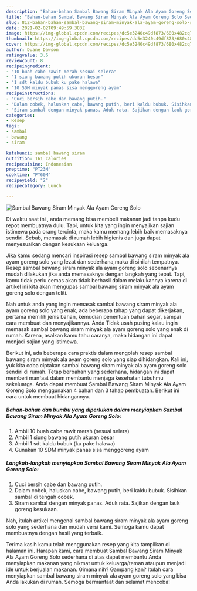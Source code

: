```yaml
---
description: "Bahan-bahan Sambal Bawang Siram Minyak Ala Ayam Goreng Solo Sederhana Untuk Jualan"
title: "Bahan-bahan Sambal Bawang Siram Minyak Ala Ayam Goreng Solo Sederhana Untuk Jualan"
slug: 812-bahan-bahan-sambal-bawang-siram-minyak-ala-ayam-goreng-solo-sederhana-untuk-jualan
date: 2021-02-02T09:49:59.383Z
image: https://img-global.cpcdn.com/recipes/dc5e3240c49df873/680x482cq70/sambal-bawang-siram-minyak-ala-ayam-goreng-solo-foto-resep-utama.jpg
thumbnail: https://img-global.cpcdn.com/recipes/dc5e3240c49df873/680x482cq70/sambal-bawang-siram-minyak-ala-ayam-goreng-solo-foto-resep-utama.jpg
cover: https://img-global.cpcdn.com/recipes/dc5e3240c49df873/680x482cq70/sambal-bawang-siram-minyak-ala-ayam-goreng-solo-foto-resep-utama.jpg
author: Duane Dawson
ratingvalue: 3.6
reviewcount: 8
recipeingredient:
- "10 buah cabe rawit merah sesuai selera"
- "1 siung bawang putih ukuran besar"
- "1 sdt kaldu bubuk ku pake halawa"
- "10 SDM minyak panas sisa menggoreng ayam"
recipeinstructions:
- "Cuci bersih cabe dan bawang putih."
- "Dalam cobek, haluskan cabe, bawang putih, beri kaldu bubuk. Sisihkan sambal di tengah cobek."
- "Siram sambal dengan minyak panas. Aduk rata. Sajikan dengan lauk goreng kesukaan."
categories:
- Resep
tags:
- sambal
- bawang
- siram

katakunci: sambal bawang siram 
nutrition: 161 calories
recipecuisine: Indonesian
preptime: "PT23M"
cooktime: "PT60M"
recipeyield: "2"
recipecategory: Lunch

---
```



![Sambal Bawang Siram Minyak Ala Ayam Goreng Solo](https://img-global.cpcdn.com/recipes/dc5e3240c49df873/680x482cq70/sambal-bawang-siram-minyak-ala-ayam-goreng-solo-foto-resep-utama.jpg)

Di waktu  saat ini , anda memang bisa membeli makanan jadi tanpa kudu repot membuatnya dulu. Tapi, untuk kita yang ingin menyajikan sajian istimewa pada orang tercinta, maka kamu memang lebih baik memasaknya sendiri. Sebab, memasak di rumah lebih higienis dan juga dapat menyesuaikan dengan kesukaan keluarga.

Jika kamu sedang mencari inspirasi resep sambal bawang siram minyak ala ayam goreng solo yang lezat dan sederhana,maka di sinilah tempatnya. Resep sambal bawang siram minyak ala ayam goreng solo  sebenarnya mudah dilakukan jika anda memasaknya dengan langkah yang tepat. Tapi, kamu tidak perlu cemas akan tidak berhasil dalam melakukannya 
karena di artikel ini kita akan mengupas sambal bawang siram minyak ala ayam goreng solo dengan teliti.  



Nah untuk anda yang ingin memasak sambal bawang siram minyak ala ayam goreng solo yang enak, ada beberapa tahap yang dapat dikerjakan, pertama memilih jenis bahan, kemudian penentuan bahan segar, sampai cara membuat dan menyajikannya. Anda Tidak usah pusing kalau ingin memasak sambal bawang siram minyak ala ayam goreng solo yang enak di rumah. Karena, asalkan kamu  tahu caranya, maka hidangan ini dapat menjadi sajian yang istimewa.

Berikut ini, ada beberapa cara praktis  dalam mengolah resep sambal bawang siram minyak ala ayam goreng solo yang siap dihidangkan. Kali ini, yuk kita coba ciptakan sambal bawang siram minyak ala ayam goreng solo sendiri di rumah. Tetap berbahan yang sederhana, hidangan ini dapat memberi manfaat dalam membantu menjaga kesehatan tubuhmu sekeluarga. Anda dapat membuat Sambal Bawang Siram Minyak Ala Ayam Goreng Solo menggunakan 4 bahan dan 3 tahap pembuatan. Berikut ini cara untuk membuat hidangannya.

<!--inarticleads1-->

##### Bahan-bahan dan bumbu yang diperlukan dalam menyiapkan Sambal Bawang Siram Minyak Ala Ayam Goreng Solo:

1. Ambil 10 buah cabe rawit merah (sesuai selera)
1. Ambil 1 siung bawang putih ukuran besar
1. Ambil 1 sdt kaldu bubuk (ku pake halawa)
1. Gunakan 10 SDM minyak panas sisa menggoreng ayam




<!--inarticleads2-->

##### Langkah-langkah menyiapkan Sambal Bawang Siram Minyak Ala Ayam Goreng Solo:

1. Cuci bersih cabe dan bawang putih.
1. Dalam cobek, haluskan cabe, bawang putih, beri kaldu bubuk. Sisihkan sambal di tengah cobek.
1. Siram sambal dengan minyak panas. Aduk rata. Sajikan dengan lauk goreng kesukaan.




Nah, itulah artikel mengenai  sambal bawang siram minyak ala ayam goreng solo  yang sederhana dan mudah versi kami. Semoga kamu dapat membuatnya dengan hasil yang terbaik. 

Terima kasih kamu telah menggunakan resep yang kita tampilkan di halaman ini. Harapan kami, cara membuat  Sambal Bawang Siram Minyak Ala Ayam Goreng Solo sederhana di atas dapat membantu Anda menyiapkan makanan yang nikmat untuk keluarga/teman ataupun menjadi ide untuk berjualan makanan. Gimana nih? Gampang kan? Itulah cara menyiapkan sambal bawang siram minyak ala ayam goreng solo yang bisa Anda lakukan di rumah. Semoga bermanfaat dan selamat mencoba!

